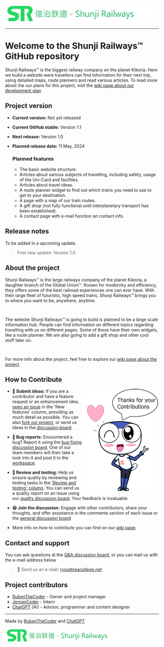 <img src="https://github.com/RubenTheCoder/Shunji-Railways-GitHub/blob/main/.github/images/banners/shunji_banner_small.png">

---

# Welcome to the Shunji Railways™ GitHub repository
Shunji Railways™ is the biggest railway company on the planet Kikoria.
Here we build a website were travellers can find information for their next trip, using detailed maps, route planners and read various articles. To read more about the our plans for this project, visit the [wiki page about our development plan](https://github.com/RubenTheCoder/Shunji-Railways-GitHub/wiki/Website-development-plan-(Version-1.0))



## Project version
- **Current version:** Not yet released
- **Current GitHub stable:** Version 1.1
- **Next release:** Version 1.0
- **Planned release date:** 11 May, 2024
  
  ### Planned features
  - The basic website structure.
  - Articles about various subjects of travelling, including safety, usage of the Uni-Card and facilities.
  - Articles about travel ideas.
  - A route planner widget to find out which trains you need to use to get to your destination.
  - A page with a map of our train routes.
  - A gift shop (not fully functional until interplanetary transport has been established).
  - A contact page with e-mail function an contact info.



## Release notes
To be added in a upcoming update.
> First new update: Version 1.0



## About the project
Shunji Railways™ is the large railways company of the planet Kikoria, a daughter branch of the Global Union™. Known for modernity and efficiency, they offers some of the best railroad experiences one can ever have. With their large fleet of futuristic, high speed trains, Shunji Railways™ brings you to where you want to be, anywhere, anytime.

<br>

The website Shunji Railways™ is going to build is planned to be a large scale information hub. People can find information on different topics regarding travelling with us on different pages. Some of these have their own widgets, like a route planner. We are also going to add a gift shop and other cool stuff later on.

<br>

For more info about the project, feel free to explore our [wiki page about the project](https://github.com/RubenTheCoder/Shunji-Railways-GitHub/wiki)

## How to Contribute

<img align="right" width="50%" src="https://github.com/RubenTheCoder/Shunji-Railways-GitHub/blob/main/.github/images/amesuki/thanks_helping_amesuki.png">

- **📨 Submit ideas:** If you are a contributor and have a feature request or an enhancement idea, [open an issue](https://github.com/users/RubenTheCoder/projects/4) in the 'New features' column, providing as much detail as possible. You can also [fork our project](https://github.com/RubenTheCoder/Shunji-Railways-GitHub/fork), or send us ideas in the [discussion board](https://github.com/RubenTheCoder/Shunji-Railways-GitHub/discussions/categories/ideas).

- **🔎 Bug reports:** Encountered a bug? Report it using the [bug fixing discussion board](https://github.com/RubenTheCoder/Shunji-Railways-GitHub/discussions/categories/bug-fixing). One of our team members will then take a look into it and post it to the [workspace](https://github.com/users/RubenTheCoder/projects/4).

- **🧪 Review and testing:** Help us ensure quality by reviewing and testing tasks in the ['Review and testing' column](https://github.com/users/RubenTheCoder/projects/4). You can send us a quality report on an issue using our [quality discussion board](https://github.com/RubenTheCoder/Shunji-Railways-GitHub/discussions/categories/quality-reports). Your feedback is invaluable.

- **😃 Join the discussion:** Engage with other contributors, share your thoughts, and offer assistance in the comments section of each issue or the [general discussion board](https://github.com/RubenTheCoder/Shunji-Railways-GitHub/discussions/categories/general)

- More info on how to contribute you can find on our [wiki page](https://github.com/RubenTheCoder/Shunji-Railways-GitHub/wiki).



## Contact and support
You can ask questions at the [Q&A discussion board](https://github.com/RubenTheCoder/Shunji-Railways-GitHub/discussions/categories/q-a), or you can mail us with the e-mail address below
> 📧 Send us an e-mail: rvos@reacollege.net


## Project contributors
- [RubenTheCoder](https://github.com/RubenTheCoder) - Owner and project manager
- [JeroenCoder](https://github.com/JeroenCoder) - Intern
- [ChatGPT](https://chat.openai.com/) (AI) - Advisor, programmer and content designer

---

Made by [RubenTheCoder](https://github.com/RubenTheCoder) and [ChatGPT](https://chat.openai.com/)

<img height="50px" src="https://github.com/RubenTheCoder/Shunji-Railways-GitHub/blob/main/.github/images/banners/shunji_banner_small.png">
